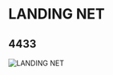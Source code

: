 # LANDING NET
## 4433
![LANDING NET](https://lc-www-live-s.legocdn.com/media/bricks/5/2/4243947.jpg)